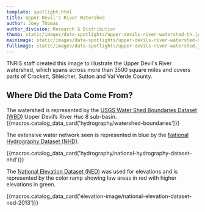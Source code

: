```yaml
---
template: spotlight.html
title: Upper Devil's River Watershed
author: Joey Thomas
author_division: Research & Distribution
thumb: static/images/data-spotlights/upper-devils-river-watershed-th.jpg
mainimage: static/images/data-spotlights/upper-devils-river-watershed-horiz.jpg
fullimage: static/images/data-spotlights/upper-devils-river-watershed.jpg
---
```


<p class="lead">TNRIS staff created this image to illustrate the Upper Devil's River watershed, which spans across more than 3500 square miles and covers parts of Crockett, Shleicher, Sutton and Val Verde County.</p>

## Where Did the Data Come From?

The watershed is represented by the [USGS Water Shed Boundaries Dataset (WBD)](data-catalog/hydrography/watershed-boundaries) Upper Devil’s River Huc 8 sub-basin.
{{macros.catalog_data_card('hydrography/watershed-boundaries')}}


The extensive water network seen is represented in blue by the [National Hydrography Dataset (NHD)](data-catalog/hydrography/national-hydrography-dataset-nhd).

{{macros.catalog_data_card('hydrography/national-hydrography-dataset-nhd')}}

The [National Elevation Dataset (NED)](data-catalog/elevation-image/national-elevation-dataset-ned-2013) was used for elevations and is represented by the color ramp showing low areas in red with higher elevations in green.

{{macros.catalog_data_card('elevation-image/national-elevation-dataset-ned-2013')}}

